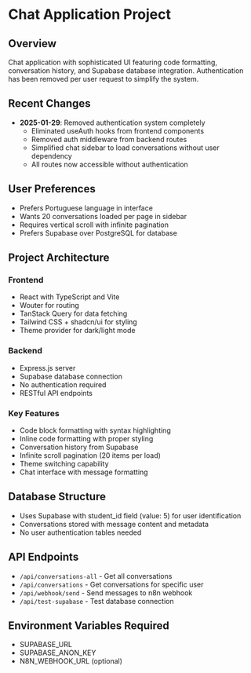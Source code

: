 # Chat Application Project

## Overview
Chat application with sophisticated UI featuring code formatting, conversation history, and Supabase database integration. Authentication has been removed per user request to simplify the system.

## Recent Changes
- **2025-01-29**: Removed authentication system completely
  - Eliminated useAuth hooks from frontend components
  - Removed auth middleware from backend routes
  - Simplified chat sidebar to load conversations without user dependency
  - All routes now accessible without authentication

## User Preferences
- Prefers Portuguese language in interface
- Wants 20 conversations loaded per page in sidebar
- Requires vertical scroll with infinite pagination
- Prefers Supabase over PostgreSQL for database

## Project Architecture
### Frontend
- React with TypeScript and Vite
- Wouter for routing
- TanStack Query for data fetching
- Tailwind CSS + shadcn/ui for styling
- Theme provider for dark/light mode

### Backend
- Express.js server
- Supabase database connection
- No authentication required
- RESTful API endpoints

### Key Features
- Code block formatting with syntax highlighting
- Inline code formatting with proper styling
- Conversation history from Supabase
- Infinite scroll pagination (20 items per load)
- Theme switching capability
- Chat interface with message formatting

## Database Structure
- Uses Supabase with student_id field (value: 5) for user identification
- Conversations stored with message content and metadata
- No user authentication tables needed

## API Endpoints
- `/api/conversations-all` - Get all conversations
- `/api/conversations` - Get conversations for specific user
- `/api/webhook/send` - Send messages to n8n webhook
- `/api/test-supabase` - Test database connection

## Environment Variables Required
- SUPABASE_URL
- SUPABASE_ANON_KEY
- N8N_WEBHOOK_URL (optional)